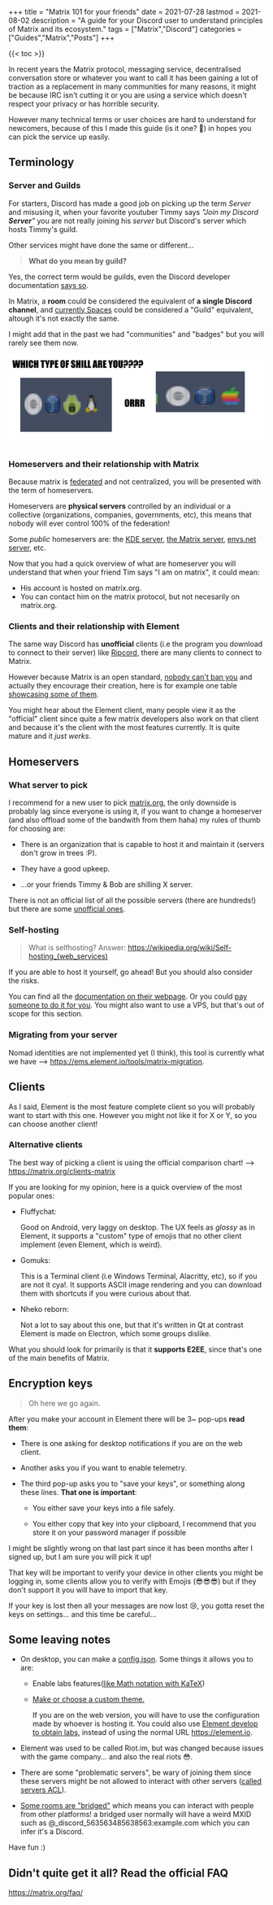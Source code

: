 +++
title = "Matrix 101 for your friends"
date = 2021-07-28
lastmod = 2021-08-02
description = "A guide for your Discord user to understand principles of Matrix and its ecosystem."
tags = ["Matrix","Discord"]
categories = ["Guides","Matrix","Posts"]
+++

{{< toc >}}

In recent years the Matrix protocol, messaging service, decentralised conversation store or whatever you want to call it has been gaining a lot of traction as a
replacement in many communities for many reasons, it might be because IRC isn't cutting it or you are using a service which doesn't respect your privacy or has
horrible security.

However many technical terms or user choices are hard to understand for newcomers, because of this I made this guide (is it one? 🤔) in hopes you can pick the
service up easily.

## Terminology

### Server and Guilds

For starters, Discord has made a good job on picking up the term _Server_ and misusing it, when your favorite youtuber Timmy says _"Join my Discord **Server**"_
you are not really joining his _server_ but Discord's server which hosts Timmy's guild.

Other services might have done the same or different...

> **What do you mean by guild?**

Yes, the correct term would be guilds, even the Discord developer documentation [says so](https://discord.com/developers/docs/resources/guild).

In Matrix, a **room** could be considered the equivalent of **a single Discord channel**, and
[currently Spaces](https://element.io/blog/spaces-the-next-frontier/) could be considered a "Guild" equivalent, altough it's not exactly the same.

I might add that in the past we had "communities" and "badges" but you will rarely see them now.

![A meme of old times, rest in peace badges, we will miss you"](/img/posts/Matrix-101-for-your-friends/Old_meme.png)

### Homeservers and their relationship with Matrix

Because matrix is [federated](https://en.wikipedia.org/wiki/Distributed_social_network) and not centralized, you will be presented with the term of homeservers.

Homeservers are **physical servers** controlled by an individual or a collective (organizations, companies, governments, etc), this means that nobody will ever
control 100% of the federation!

Some _public_ homeservers are: the [KDE server](https://community.kde.org/Matrix), [the Matrix server](https://matrix.org),
[envs.net server](https://envs.net/), etc.

Now that you had a quick overview of what are homeserver you will understand that when your friend Tim says "I am on matrix", it could mean:

- His account is hosted on matrix.org.
- You can contact him on the matrix protocol, but not necesarily on matrix.org.

### Clients and their relationship with Element

The same way Discord has **unofficial** clients (i.e the program you download to connect to their server) like [Ripcord](https://cancel.fm/ripcord/), there are
many clients to connect to Matrix.

However because Matrix is an open standard,
[nobody can't ban you](https://old.reddit.com/r/discordapp/comments/8tukek/ripcord_unofficial_native_discord_client_no/e1toruy/?context=8&depth=9) and actually
they encourage their creation, here is for example one table [showcasing some of them](https://matrix.org/clients/).

You might hear about the Element client, many people view it as the "official" client since quite a few matrix developers also work on that client and because
it's the client with the most features currently. It is quite mature and it _just werks_.

## Homeservers

### What server to pick

I recommend for a new user to pick [matrix.org](https://matrix.org), the only downside is probably lag since everyone is using it, if you want to change a
homeserver (and also offload some of the bandwith from them haha) my rules of thumb for choosing are:

- There is an organization that is capable to host it and maintain it (servers don't grow in trees :P).

- They have a good upkeep.

- ...or your friends Timmy & Bob are shilling X server.

There is not an official list of all the possible servers (there are hundreds!) but there are some
[unofficial ones](https://www.hello-matrix.net/public_servers.php).

### Self-hosting

> What is selfhosting? Answer: <https://wikipedia.org/wiki/Self-hosting_(web_services)>

If you are able to host it yourself, go ahead! But you should also consider the risks.

You can find all the [documentation on their webpage](https://matrix.org/docs/guides/installing-synapse). Or you could
[pay someone to do it for you](https://element.io/pricing). You might also want to use a VPS, but that's out of scope for this section.

### Migrating from your server

Nomad identities are not implemented yet (I think), this tool is currently what we have --> <https://ems.element.io/tools/matrix-migration>.

## Clients

As I said, Element is the most feature complete client so you will probably want to start with this one. However you might not like it for X or Y, so you can
choose another client!

### Alternative clients

The best way of picking a client is using the official comparison chart! --> <https://matrix.org/clients-matrix>

If you are looking for my opinion, here is a quick overview of the most popular ones:

- Fluffychat:

  Good on Android, very laggy on desktop. The UX feels as _glossy_ as in Element, it supports a "custom" type of emojis that no other client implement (even
  Element, which is weird).

- Gomuks:

  This is a Terminal client (i.e Windows Terminal, Alacritty, etc), so if you are not it cya!. It supports ASCII image rendering and you can download them with
  shortcuts if you were curious about that.

- Nheko reborn:

  Not a lot to say about this one, but that it's written in Qt at contrast Element is made on Electron, which some groups dislike.

What you should look for primarily is that it **supports E2EE**, since that's one of the main benefits of Matrix.

## Encryption keys

> Oh here we go again.

After you make your account in Element there will be 3~ pop-ups **read them**:

- There is one asking for desktop notifications if you are on the web client.

- Another asks you if you want to enable telemetry.

- The third pop-up asks you to "save your keys", or something along these lines. **That one is important**:

  - You either save your keys into a file safely.

  - You either copy that key into your clipboard, I recommend that you store it on your password manager if possible

I might be slightly wrong on that last part since it has been months after I signed up, but I am sure you will pick it up!

That key will be important to verify your device in other clients you might be logging in, some clients allow you to verify with Emojis (😎😎😎) but if they
don't support it you will have to import that key.

If your key is lost then all your messages are now lost 😢, you gotta reset the keys on settings... and this time be careful...

## Some leaving notes

- On desktop, you can make a [config.json](https://github.com/vector-im/element-web/blob/develop/docs/config.md). Some things it allows you to are:

  - Enable labs features([like Math notation with KaTeX](https://katex.org))

  - [Make or choose a custom theme.](https://github.com/aaronraimist/element-themes)

    If you are on the web version, you will have to use the configuration made by whoever is hosting it. You could also use
    [Element develop to obtain labs](https://develop.element.io/), instead of using the normal URL <https://element.io>.

- Element was used to be called Riot.im, but was changed because issues with the game company... and also the real riots 😳.

- There are some "problematic servers", be wary of joining them since these servers might be not allowed to interact with other servers
  ([called servers ACL](https://matrix.org/docs/guides/moderation#banning-servers-from-rooms-server-acls)).

- [Some rooms are "bridged"](https://matrix.org/bridges/) which means you can interact with people from other platforms! a bridged user normally will have a
  weird MXID such as @\_discord_563563485638563:example.com which you can infer it's a Discord.

Have fun :)

## Didn't quite get it all? Read the official FAQ

<https://matrix.org/faq/>
